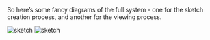 So here’s some fancy diagrams of the full system - one for the sketch creation process, and another for the viewing process.

![sketch](https://raw.github.com/robclouth/devart-template/master/project_images/creation_diagram.jpg)
![sketch](https://raw.github.com/robclouth/devart-template/master/project_images/viewing_diagram.jpg)